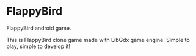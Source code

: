 # FlappyBird
FlappyBird android game.

This is FlappyBird clone game made with LibGdx game engine.
Simple to play, simple to develop it!
